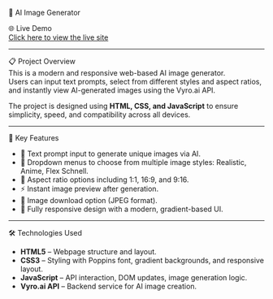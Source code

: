 
 🎨 AI Image Generator 

🌐 Live Demo  
[Click here to view the live site]([https://your-live-link.co](https://hayabr.github.io/AI-Image-Generator/))

---

📋 Project Overview  
This is a modern and responsive web-based AI image generator.  
Users can input text prompts, select from different styles and aspect ratios, and instantly view AI-generated images using the Vyro.ai API.

The project is designed using **HTML, CSS, and JavaScript** to ensure simplicity, speed, and compatibility across all devices.

---

🧩 Key Features

- 📝 Text prompt input to generate unique images via AI.
- 🎨 Dropdown menus to choose from multiple image styles: Realistic, Anime, Flex Schnell.
- 📐 Aspect ratio options including 1:1, 16:9, and 9:16.
- ⚡ Instant image preview after generation.
- 💾 Image download option (JPEG format).
- 📱 Fully responsive design with a modern, gradient-based UI.

---

🛠️ Technologies Used

- **HTML5** – Webpage structure and layout.
- **CSS3** – Styling with Poppins font, gradient backgrounds, and responsive layout.
- **JavaScript** – API interaction, DOM updates, image generation logic.
- **Vyro.ai API** – Backend service for AI image creation.


